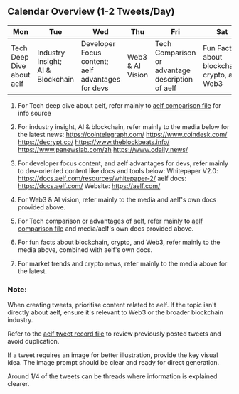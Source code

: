 ## Calendar Overview (1-2 Tweets/Day)

| Mon           | Tue           | Wed           | Thu           | Fri           | Sat           | Sun           |
|---------------|---------------|---------------|---------------|---------------|---------------|---------------|
| Tech Deep Dive about aelf | Industry Insight;<br>AI & Blockchain | Developer Focus content;<br>aelf advantages for devs | Web3 & AI Vision  | Tech Comparison or advantage description of aelf | Fun Fact about blockchain, crypto, and Web3 | Crypto Trends |

1. For Tech deep dive about aelf, refer mainly to [aelf comparison file](https://github.com/Vickyayiya/blockchain/blob/main/aelf-comparison.md) for info source

2. For industry insight, AI & blockchain, refer mainly to the media below for the latest news:
https://cointelegraph.com/
https://www.coindesk.com/
https://decrypt.co/
https://www.theblockbeats.info/
https://www.panewslab.com/zh
https://www.odaily.news/

3. For developer focus content, and aelf advantages for devs, refer mainly to dev-oriented content like docs and tools below:
Whitepaper V2.0: https://docs.aelf.com/resources/whitepaper-2/
aelf docs: https://docs.aelf.com/
Website: https://aelf.com/
 
4. For Web3 & AI vision, refer mainly to the media and aelf's own docs provided above.

5. For Tech comparison or advantages of aelf, refer mainly to [aelf comparison file](https://github.com/Vickyayiya/blockchain/blob/main/aelf-comparison.md) and media/aelf's own docs provided above.

6. For fun facts about blockchain, crypto, and Web3, refer mainly to the media above, combined with aelf's own docs.

7. For market trends and crypto news, refer mainly to the media above for the latest.

### Note:

When creating tweets, prioritise content related to aelf. If the topic isn't directly about aelf, ensure it's relevant to Web3 or the broader blockchain industry.

Refer to the [aelf tweet record file](https://github.com/Vickyayiya/blockchain/blob/main/aelf%20tweet%20record.md) to review previously posted tweets and avoid duplication.

If a tweet requires an image for better illustration, provide the key visual idea. The image prompt should be clear and ready for direct generation.

Around 1/4 of the tweets can be threads where information is explained clearer.
